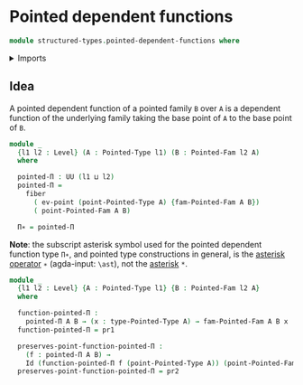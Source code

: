 # Pointed dependent functions

```agda
module structured-types.pointed-dependent-functions where
```

<details><summary>Imports</summary>

```agda
open import foundation.dependent-pair-types
open import foundation.fibers-of-maps
open import foundation.function-types
open import foundation.identity-types
open import foundation.universe-levels

open import structured-types.pointed-families-of-types
open import structured-types.pointed-types
```

</details>

## Idea

A pointed dependent function of a pointed family `B` over `A` is a dependent
function of the underlying family taking the base point of `A` to the base point
of `B`.

```agda
module _
  {l1 l2 : Level} (A : Pointed-Type l1) (B : Pointed-Fam l2 A)
  where

  pointed-Π : UU (l1 ⊔ l2)
  pointed-Π =
    fiber
      ( ev-point (point-Pointed-Type A) {fam-Pointed-Fam A B})
      ( point-Pointed-Fam A B)

  Π∗ = pointed-Π
```

**Note**: the subscript asterisk symbol used for the pointed dependent function
type `Π∗`, and pointed type constructions in general, is the
[asterisk operator](https://codepoints.net/U+2217) `∗` (agda-input: `\ast`), not
the [asterisk](https://codepoints.net/U+002A) `*`.

```agda
module _
  {l1 l2 : Level} {A : Pointed-Type l1} {B : Pointed-Fam l2 A}
  where

  function-pointed-Π :
    pointed-Π A B → (x : type-Pointed-Type A) → fam-Pointed-Fam A B x
  function-pointed-Π = pr1

  preserves-point-function-pointed-Π :
    (f : pointed-Π A B) →
    Id (function-pointed-Π f (point-Pointed-Type A)) (point-Pointed-Fam A B)
  preserves-point-function-pointed-Π = pr2
```
